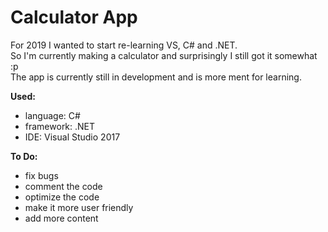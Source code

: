 # Calculator App
For 2019 I wanted to start re-learning VS, C# and .NET. <br/>
So I'm currently making a calculator and surprisingly I still got it somewhat :p <br/>
The app is currently still in development and is more ment for learning.

<b>Used:</b>
- language: C#
- framework: .NET
- IDE: Visual Studio 2017

<b>To Do:</b>
- fix bugs
- comment the code
- optimize the code
- make it more user friendly
- add more content
